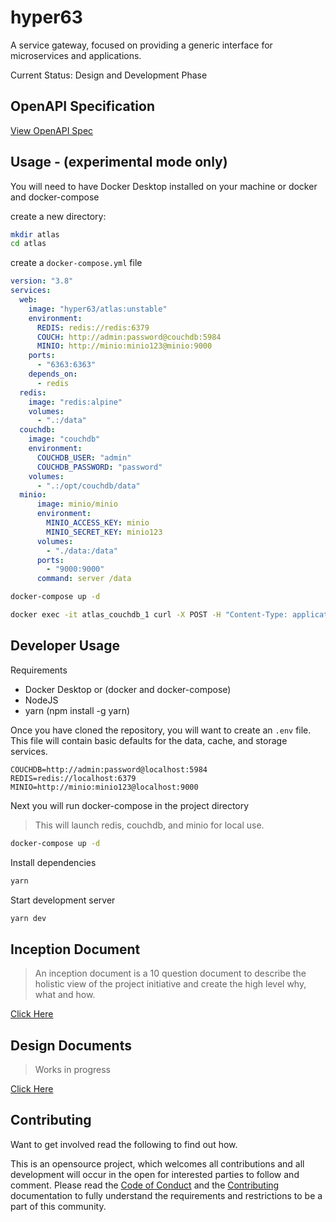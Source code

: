 # hyper63

A service gateway, focused on providing a generic interface for microservices and applications. 

Current Status: Design and Development Phase

## OpenAPI Specification

[View OpenAPI Spec](https://petstore.swagger.io/?url=https://raw.githubusercontent.com/hyper63/hyper63/main/swagger.yml)

## Usage - (experimental mode only)

You will need to have Docker Desktop installed on your machine or docker and docker-compose

create a new directory:

```sh
mkdir atlas
cd atlas
```

create a `docker-compose.yml` file

```yaml
version: "3.8"
services:
  web:
    image: "hyper63/atlas:unstable"
    environment:
      REDIS: redis://redis:6379
      COUCH: http://admin:password@couchdb:5984
      MINIO: http://minio:minio123@minio:9000
    ports:
      - "6363:6363"
    depends_on:
      - redis
  redis:
    image: "redis:alpine"
    volumes:
      - ".:/data"
  couchdb:
    image: "couchdb"
    environment:
      COUCHDB_USER: "admin"
      COUCHDB_PASSWORD: "password"
    volumes:
      - ".:/opt/couchdb/data"
  minio:
      image: minio/minio
      environment:
        MINIO_ACCESS_KEY: minio
        MINIO_SECRET_KEY: minio123
      volumes:
        - "./data:/data"
      ports:
        - "9000:9000"
      command: server /data

```

```sh
docker-compose up -d

docker exec -it atlas_couchdb_1 curl -X POST -H "Content-Type: application/json" localhost:5984/_cluster_setup -d '{"action":"enable_single_node", "bind_address":"0.0.0.0"}' -u 'admin:password'
```

## Developer Usage

Requirements

- Docker Desktop or (docker and docker-compose)
- NodeJS
- yarn (npm install -g yarn)

Once you have cloned the repository, you will want to create an `.env` file. This file will contain basic defaults for the data, cache, and storage services.

```
COUCHDB=http://admin:password@localhost:5984
REDIS=redis://localhost:6379
MINIO=http://minio:minio123@localhost:9000
```

Next you will run docker-compose in the project directory

> This will launch redis, couchdb, and minio for local use.

```sh
docker-compose up -d
```

Install dependencies

```sh
yarn
```

Start development server

```sh
yarn dev
```


## Inception Document

> An inception document is a 10 question document to describe the holistic view of the project initiative and create the high level why, what and how.

[Click Here](inception.md)

## Design Documents

> Works in progress

[Click Here](design.md)

## Contributing

Want to get involved read the following to find out how.

This is an opensource project, which welcomes all contributions and all development will occur in the open for interested parties to follow and comment. Please read the [Code of Conduct](CODE_OF_CONDUCT.md) and the [Contributing](contributing.md) documentation to fully understand the requirements and restrictions to be a part of this community.
